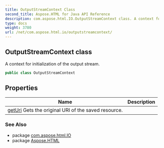 ```yaml
---
title: OutputStreamContext Class
second_title: Aspose.HTML for Java API Reference
description: com.aspose.html.IO.OutputStreamContext class. A context for initialization of the output stream
type: docs
weight: 3780
url: /net/com.aspose.html.io/outputstreamcontext/
---
```

## OutputStreamContext class

A context for initialization of the output stream.

```java
public class OutputStreamContext
```

## Properties

| Name | Description |
| --- | --- |
| [getUri](../../com.aspose.html.io/outputstreamcontext/uri/) Gets the original URI of the saved resource. |

### See Also

* package [com.aspose.html.IO](../../com.aspose.html.io/)
* package [Aspose.HTML](../../)
